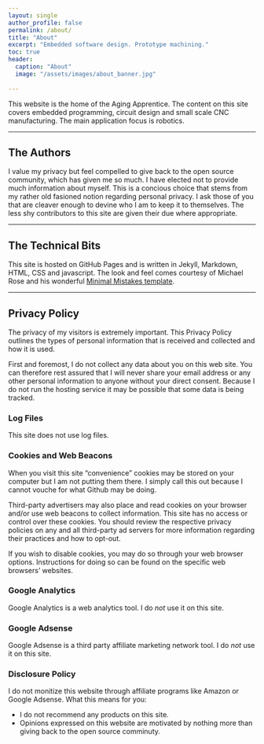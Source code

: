 ```yaml
---
layout: single
author_profile: false
permalink: /about/
title: "About"
excerpt: "Embedded software design. Prototype machining."
toc: true
header:
  caption: "About"
  image: "/assets/images/about_banner.jpg"
  
---
```

This website is the home of the Aging Apprentice. The content on this site covers embedded programming, circuit design and small scale CNC manufacturing. The main application focus is robotics.

---
## The Authors
I value my privacy but feel compelled to give back to the open source community, which has given me so much. I have elected not to provide much information about myself. This is a concious choice that stems from my rather old fasioned notion regarding personal privacy. I ask those of you that are cleaver enough to devine who I am to keep it to themselves. The less shy contributors to this site are given their due where appropriate. 

---
## The Technical Bits
This site is hosted on GitHub Pages and is written in Jekyll, Markdown, HTML, CSS and javascript. The look and feel comes courtesy of Michael Rose and his wonderful [Minimal Mistakes template](https://mmistakes.github.io/minimal-mistakes/).  

---
## Privacy Policy
The privacy of my visitors is extremely important. This Privacy Policy outlines the types of personal information that is received and collected and how it is used.

First and foremost, I do not collect any data about you on this web site. You can therefore rest assured that I will never share your email address or any other personal information to anyone without your direct consent. Because I do not run the hosting service it may be possible that some data is being tracked.

### Log Files
This site does not use log files.

### Cookies and Web Beacons
When you visit this site “convenience” cookies may be stored on your computer but I am not putting them there. I simply call this out because I cannot vouche for what Github may be doing. 

Third-party advertisers may also place and read cookies on your browser and/or use web beacons to collect information. This site has no access or control over these cookies. You should review the respective privacy policies on any and all third-party ad servers for more information regarding their practices and how to opt-out.

If you wish to disable cookies, you may do so through your web browser options. Instructions for doing so can be found on the specific web browsers’ websites.

### Google Analytics 
Google Analytics is a web analytics tool. I do *not* use it on this site.

### Google Adsense
Google Adsense is a third party affiliate marketing network tool. I do *not* use it on this site.

### Disclosure Policy
I do not monitize this website through affiliate programs like Amazon or Google Adsense. What this means for you:
- I do not recommend any products on this site.
- Opinions expressed on this website are motivated by nothing more than giving back to the open source comminuty.
